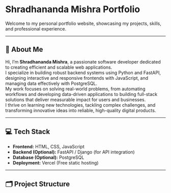 # Shradhananda Mishra Portfolio

Welcome to my personal portfolio website, showcasing my projects, skills, and professional experience.

---

## 🌟 About Me

Hi, I’m **Shradhananda Mishra**, a passionate software developer dedicated to creating efficient and scalable web applications.  
I specialize in building robust backend systems using Python and FastAPI, designing interactive and responsive frontends with JavaScript, and managing data effectively with PostgreSQL.  
My work focuses on solving real-world problems, from automating workflows and developing data-driven applications to building full-stack solutions that deliver measurable impact for users and businesses.  
I thrive on learning new technologies, tackling complex challenges, and transforming innovative ideas into reliable, high-quality digital products.

---

## 💻 Tech Stack

- **Frontend:** HTML, CSS, JavaScript  
- **Backend (Optional):** FastAPI / Django (for API integration)  
- **Database (Optional):** PostgreSQL  
- **Deployment:** Vercel (Free static hosting)

---

## 🗂 Project Structure

